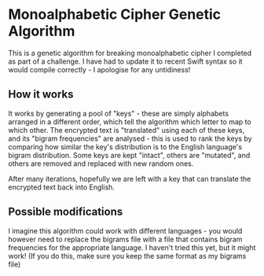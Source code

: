 # Monoalphabetic Cipher Genetic Algorithm

This is a genetic algorithm for breaking monoalphabetic cipher I completed as part of a challenge.
I have had to update it to recent Swift syntax so it would compile correctly - I apologise for any untidiness!

## How it works

It works by generating a pool of "keys" - these are simply alphabets arranged in a different order, which tell the algorithm which letter to map to which other. The encrypted text is "translated" using each of these keys, and its "bigram frequencies" are analysed - this is used to rank the keys by comparing how similar the key's distribution is to the English language's bigram distribution. Some keys are kept "intact", others are "mutated", and others are removed and replaced with new random ones.

After many iterations, hopefully we are left with a key that can translate the encrypted text back into English.

## Possible modifications

I imagine this algorithm could work with different languages - you would however need to replace the bigrams file with a file that contains bigram frequencies for the appropriate language. I haven't tried this yet, but it might work! (If you do this, make sure you keep the same format as my bigrams file)
